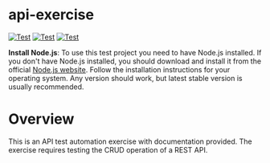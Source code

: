 # api-exercise
[![Test](https://img.shields.io/badge/setup-automated-blue?logo=npm)](https://github.com/dmiljkoviclevi9/api-exercise/actions/workflows/nodejs-test.yml)
[![Test](https://badgen.net/badge/failing/8/red?icon=github)](https://github.com/dmiljkoviclevi9/api-exercise/actions/runs/4909558166/jobs/8766037036)
[![Test](https://badgen.net/badge/passing/9/green?icon=github)](https://github.com/dmiljkoviclevi9/api-exercise/actions/workflows/nodejs-test.yml)

**Install Node.js**: To use this test project you need to have Node.js installed. If you don't have Node.js installed, you should download and install it from the official [Node.js website](https://nodejs.org/). Follow the installation instructions for your operating system. Any version should work, but latest stable version is usually recommended.

# Overview
This is an API test automation exercise with documentation provided. The exercise requires testing the CRUD operation of a REST API.

